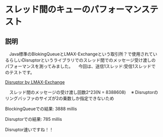 # スレッド間のキューのパフォーマンステスト

## 説明

　Java標準のBlokingQueueとLMAX-Exchangeという取引所？で使用されているらしいDisruptorというライブラリでのスレッド間でのメッセージ受け渡しのパフォーマンスを測ってみました。
　今回は、送信1スレッド:受信1スレッドでのテストです。

[Disruptor by LMAX-Exchange](https://lmax-exchange.github.io/disruptor/ "Disruptor by LMAX-Exchange")

　スレッド間のメッセージの受け渡し回数2^23(N = 8388608)
　※ Disruptorのリングバッファのサイズが2の乗数しか指定できないため

BlockingQueueでの結果:
3888 millis

Disruptorでの結果:
785 millis

Disruptor速いですね！！
